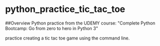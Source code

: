 # python_practice_tic_tac_toe

##Overview
Python practice from the UDEMY course: "Complete Python Bootcamp: Go from zero to hero in Python 3"

practice creating a tic tac toe game using the command line.